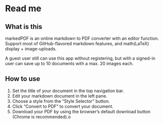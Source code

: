# Read me

## What is this

markedPDF is an online markdown to PDF converter with an editor function. Support most of GitHub-flavored markdown features, and math(LaTeX) display + image-uploads.

A guest user still can use this app without registering, but with a signed-in user can save up to 10 documents with a max. 20 images each.

## How to use

1. Set the title of your document in the top navigation bar.
2. Edit your markdown document in the left pane.
3. Choose a style from the “Style Selector” button.
4. Click “Convert to PDF” to convert your document.
5. Download your PDF by using the browser’s default download button (Chrome is recommended).o